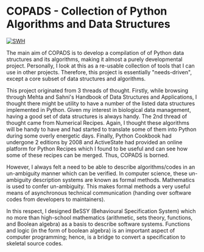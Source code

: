 COPADS - Collection of Python Algorithms and Data Structures
============================================================

[![SWH](https://archive.softwareheritage.org/badge/origin/https://github.com/mauriceling/copads/)](https://archive.softwareheritage.org/browse/origin/directory/?origin_url=https://github.com/mauriceling/copads/)

The main aim of COPADS is to develop a compilation of of Python data structures and its algorithms, making it almost a purely developmental project. Personally, I look at this as a re-usable collection of tools that I can use in other projects. Therefore, this project is essentially "needs-driven", except a core subset of data structures and algorithms.

This project originated from 3 threads of thought. Firstly, while browsing through Mehta and Sahni's Handbook of Data Structures and Applications, I thought there might be utility to have a number of the listed data structures implemented in Python. Given my interest in biological data management, having a good set of data structures is always handy. The 2nd thread of thought came from Numerical Recipes. Again, I thought these algorithms will be handy to have and had started to translate some of them into Python during some overly energetic days. Finally, Python Cookbook had undergone 2 editions by 2008 and ActiveState had provided an online platform for Python Recipes which I found to be useful and can see how some of these recipes can be merged. Thus, COPADS is borned.

However, I always felt a need to be able to describe algorithms/codes in an un-ambiguity manner which can be verified. In computer science, these un-ambiguity description systems are known as formal methods. Mathematics is used to confer un-ambiguity. This makes formal methods a very useful means of asynchronous technical communication (handing over software codes from developers to maintainers).

In this respect, I designed BeSSY (Behavioural Specification System) which no more than high-school mathematics (arithmetic, sets theory, functions, and Boolean algebra) as a basis to describe software systems. Functions and logic (in the form of boolean algebra) is an important aspect of computer programming; hence, is a bridge to convert a specification to skeletal source codes.

